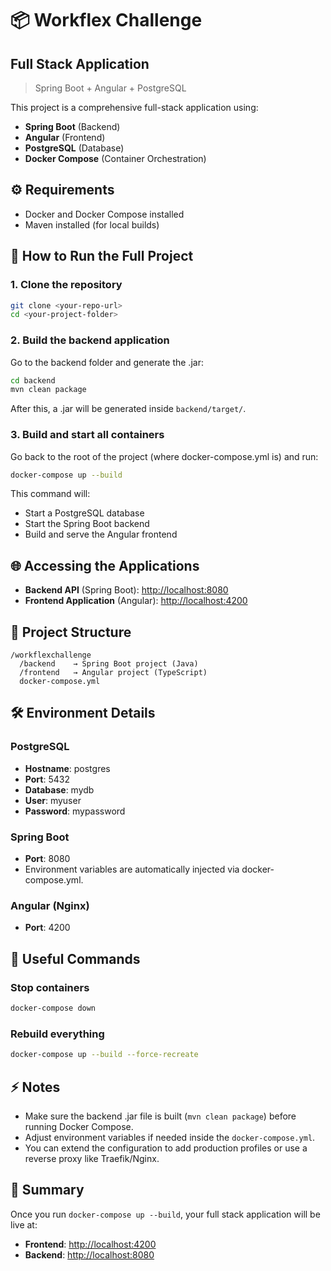 # 📦 Workflex Challenge

## Full Stack Application
> Spring Boot + Angular + PostgreSQL

This project is a comprehensive full-stack application using:
- **Spring Boot** (Backend)
- **Angular** (Frontend)
- **PostgreSQL** (Database)
- **Docker Compose** (Container Orchestration)

## ⚙️ Requirements

- Docker and Docker Compose installed
- Maven installed (for local builds)

## 🚀 How to Run the Full Project

### 1. Clone the repository
```bash
git clone <your-repo-url>
cd <your-project-folder>
```

### 2. Build the backend application
Go to the backend folder and generate the .jar:
```bash
cd backend
mvn clean package
```
After this, a .jar will be generated inside `backend/target/`.

### 3. Build and start all containers
Go back to the root of the project (where docker-compose.yml is) and run:
```bash
docker-compose up --build
```

This command will:
- Start a PostgreSQL database
- Start the Spring Boot backend
- Build and serve the Angular frontend

## 🌐 Accessing the Applications

- **Backend API** (Spring Boot): [http://localhost:8080](http://localhost:8080)
- **Frontend Application** (Angular): [http://localhost:4200](http://localhost:4200)

## 📂 Project Structure

```
/workflexchallenge
  /backend    → Spring Boot project (Java)
  /frontend   → Angular project (TypeScript)
  docker-compose.yml
```

## 🛠 Environment Details

### PostgreSQL
- **Hostname**: postgres
- **Port**: 5432
- **Database**: mydb
- **User**: myuser
- **Password**: mypassword

### Spring Boot
- **Port**: 8080
- Environment variables are automatically injected via docker-compose.yml.

### Angular (Nginx)
- **Port**: 4200

## 🧹 Useful Commands

### Stop containers
```bash
docker-compose down
```

### Rebuild everything
```bash
docker-compose up --build --force-recreate
```

## ⚡ Notes

- Make sure the backend .jar file is built (`mvn clean package`) before running Docker Compose.
- Adjust environment variables if needed inside the `docker-compose.yml`.
- You can extend the configuration to add production profiles or use a reverse proxy like Traefik/Nginx.

## 🎯 Summary

Once you run `docker-compose up --build`, your full stack application will be live at:
- **Frontend**: [http://localhost:4200](http://localhost:4200)
- **Backend**: [http://localhost:8080](http://localhost:8080)
